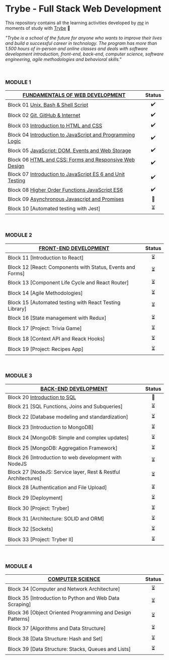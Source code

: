 # Trybe - Full Stack Web Development

This repository contains all the learning activities developed by _[me](https://www.linkedin.com/in/leonardomajevski/)_ in moments of study with [Trybe](https://www.betrybe.com/) :rocket:

_"Trybe is a school of the future for anyone who wants to improve their lives and build a successful career in technology.
The program has more than 1.500 hours of in-person and online classes and deals with software development introduction, front-end, back-end, computer science, software engineering, agile methodologies and behavioral skills."_

<br>

### MODULE 1
| [FUNDAMENTALS OF WEB DEVELOPMENT](https://github.com/LeonarDev/Trybe/tree/main/Exercises/fundamentals) | Status
| --- | :---: |
| Block 01 [Unix, Bash & Shell Script](https://github.com/LeonarDev/Trybe/tree/main/Exercises/fundamentals/block_01) | :heavy_check_mark:
| Block 02 [Git, GitHub & Internet](https://github.com/LeonarDev/Trybe/tree/main/Exercises/fundamentals/block_02)	| :heavy_check_mark:
| Block 03 [Introduction to HTML and CSS](https://github.com/LeonarDev/Trybe/tree/main/Exercises/fundamentals/block_03)	 | :heavy_check_mark:
| Block 04 [Introduction to JavaScript and Programming Logic](https://github.com/LeonarDev/Trybe/tree/main/Exercises/fundamentals/block_04)	 | :heavy_check_mark:
| Block 05 [JavaScript: DOM, Events and Web Storage](https://github.com/LeonarDev/Trybe/tree/main/Exercises/fundamentals/block_05)	 | :heavy_check_mark:
| Block 06 [HTML and CSS: Forms and Responsive Web Design](https://github.com/LeonarDev/Trybe/tree/main/Exercises/fundamentals/block_06)	| :heavy_check_mark:
| Block 07 [Introduction to JavaScript ES 6 and Unit Testing](https://github.com/LeonarDev/Trybe/tree/main/Exercises/fundamentals/block_07) | :heavy_check_mark:
| Block 08 [Higher Order Functions JavaScript ES6](https://github.com/LeonarDev/Trybe/tree/main/Exercises/fundamentals/block_08) | :heavy_check_mark:
| Block 09 [Asynchronous Javascript and Promises](https://github.com/LeonarDev/Trybe/tree/main/Exercises/fundamentals/block_09) | :triangular_flag_on_post:
| Block 10 [Automated testing with Jest] | :hourglass_flowing_sand:

<br>

### MODULE 2
| [FRONT-END DEVELOPMENT](https://github.com/LeonarDev/Trybe/tree/main/Exercises/front-end) | Status
| --- | :---: |
| Block 11 [Introduction to React] | :hourglass_flowing_sand:
| Block 12 [React: Components with Status, Events and Forms]	| :hourglass_flowing_sand:
| Block 13 [Component Life Cycle and React Router] | :hourglass_flowing_sand:
| Block 14 [Agile Methodologies]	| :hourglass_flowing_sand:
| Block 15 [Automated testing with React Testing Library]	| :hourglass_flowing_sand:
| Block 16 [State management with Redux]	| :hourglass_flowing_sand:
| Block 17 [Project: Trivia Game] | :hourglass_flowing_sand:
| Block 18 [Context API and Reack Hooks] | :hourglass_flowing_sand:
| Block 19 [Project: Recipes App] | :hourglass_flowing_sand:

<br>

### MODULE 3
| [BACK-END DEVELOPMENT](https://github.com/LeonarDev/Trybe/tree/main/Exercises/back-end) | Status
| --- | :---: |
| Block 20 [Introduction to SQL](https://github.com/LeonarDev/Trybe/tree/main/Exercises/back-end/block_20) | :triangular_flag_on_post:
| Block 21 [SQL Functions, Joins and Subqueries]	| :hourglass_flowing_sand:
| Block 22 [Database modeling and standardization] | :hourglass_flowing_sand:
| Block 23 [Introduction to MongoDB]	| :hourglass_flowing_sand:
| Block 24 [MongoDB: Simple and complex updates]	| :hourglass_flowing_sand:
| Block 25 [MongoDB: Aggregation Framework]	| :hourglass_flowing_sand:
| Block 26 [Introduction to web development with NodeJS | :hourglass_flowing_sand:
| Block 27 [NodeJS: Service layer, Rest & Restful Architectures] | :hourglass_flowing_sand:
| Block 28 [Authentication and File Upload] | :hourglass_flowing_sand:
| Block 29 [Deployment] | :hourglass_flowing_sand:
| Block 30 [Project: Tryber] | :hourglass_flowing_sand:
| Block 31 [Architecture: SOLID and ORM] | :hourglass_flowing_sand:
| Block 32 [Sockets] | :hourglass_flowing_sand:
| Block 33 [Project: Tryber II] | :hourglass_flowing_sand:

<br>

### MODULE 4
| [COMPUTER SCIENCE](https://github.com/LeonarDev/Trybe/tree/main/Exercises/computer-science) | Status
| --- | :---: |
| Block 34 [Computer and Network Architecture] | :hourglass_flowing_sand:
| Block 35 [Introduction to Python and Web Data Scraping]	| :hourglass_flowing_sand:
| Block 36 [Object Oriented Programming and Design Patterns] | :hourglass_flowing_sand:
| Block 37 [Algorithms and Data Structure]	| :hourglass_flowing_sand:
| Block 38 [Data Structure: Hash and Set]	| :hourglass_flowing_sand:
| Block 39 [Data Structure: Stacks, Queues and Lists]	| :hourglass_flowing_sand:
